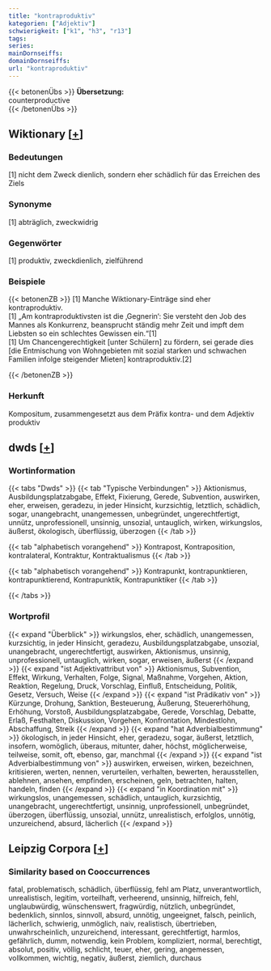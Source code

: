 ```yaml
---
title: "kontraproduktiv"
kategorien: ["Adjektiv"]
schwierigkeit: ["k1", "h3", "r13"]
tags:
series:
mainDornseiffs:
domainDornseiffs:
url: "kontraproduktiv"
---
```


{{< betonenÜbs >}}
**Übersetzung:**  
counterproductive  
{{< /betonenÜbs >}}

## Wiktionary [[+](https://de.wiktionary.org/wiki/kontraproduktiv)]

### Bedeutungen
[1] nicht dem Zweck dienlich, sondern eher schädlich für das Erreichen des Ziels  

### Synonyme
[1] abträglich, zweckwidrig  

### Gegenwörter
[1] produktiv, zweckdienlich, zielführend  

### Beispiele
{{< betonenZB >}}
[1] Manche Wiktionary-Einträge sind eher kontraproduktiv.  
[1] „Am kontraproduktivsten ist die ‚Gegnerin‘: Sie versteht den Job des Mannes als Konkurrenz, beansprucht ständig mehr Zeit und impft dem Liebsten so ein schlechtes Gewissen ein.“[1]  
[1] Um Chancengerechtigkeit [unter Schülern] zu fördern, sei gerade dies [die Entmischung von Wohngebieten mit sozial starken und schwachen Familien infolge steigender Mieten] kontraproduktiv.[2]  

{{< /betonenZB >}}
### Herkunft
Kompositum, zusammengesetzt aus dem Präfix kontra- und dem Adjektiv produktiv  



## dwds [[+](https://www.dwds.de/wb/kontraproduktiv)]

### Wortinformation
{{< tabs "Dwds" >}}
{{< tab "Typische Verbindungen" >}}
Aktionismus, Ausbildungsplatzabgabe, Effekt, Fixierung, Gerede, Subvention, auswirken, eher, erweisen, geradezu, in jeder Hinsicht, kurzsichtig, letztlich, schädlich, sogar, unangebracht, unangemessen, unbegründet, ungerechtfertigt, unnütz, unprofessionell, unsinnig, unsozial, untauglich, wirken, wirkungslos, äußerst, ökologisch, überflüssig, überzogen
{{< /tab >}}

{{< tab "alphabetisch vorangehend" >}}
Kontrapost, Kontraposition, kontralateral, Kontraktur, Kontraktualismus
{{< /tab >}}

{{< tab "alphabetisch vorangehend" >}}
Kontrapunkt, kontrapunktieren, kontrapunktierend, Kontrapunktik, Kontrapunktiker
{{< /tab >}}

{{< /tabs >}}

### Wortprofil
{{< expand "Überblick" >}} wirkungslos, eher, schädlich, unangemessen, kurzsichtig, in jeder Hinsicht, geradezu, Ausbildungsplatzabgabe, unsozial, unangebracht, ungerechtfertigt, auswirken, Aktionismus, unsinnig, unprofessionell, untauglich, wirken, sogar, erweisen, äußerst {{< /expand >}}
{{< expand "ist Adjektivattribut von" >}} Aktionismus, Subvention, Effekt, Wirkung, Verhalten, Folge, Signal, Maßnahme, Vorgehen, Aktion, Reaktion, Regelung, Druck, Vorschlag, Einfluß, Entscheidung, Politik, Gesetz, Versuch, Weise {{< /expand >}}
{{< expand "ist Prädikativ von" >}} Kürzunge, Drohung, Sanktion, Besteuerung, Äußerung, Steuererhöhung, Erhöhung, Vorstoß, Ausbildungsplatzabgabe, Gerede, Vorschlag, Debatte, Erlaß, Festhalten, Diskussion, Vorgehen, Konfrontation, Mindestlohn, Abschaffung, Streik {{< /expand >}}
{{< expand "hat Adverbialbestimmung" >}} ökologisch, in jeder Hinsicht, eher, geradezu, sogar, äußerst, letztlich, insofern, womöglich, überaus, mitunter, daher, höchst, möglicherweise, teilweise, somit, oft, ebenso, gar, manchmal {{< /expand >}}
{{< expand "ist Adverbialbestimmung von" >}} auswirken, erweisen, wirken, bezeichnen, kritisieren, werten, nennen, verurteilen, verhalten, bewerten, herausstellen, ablehnen, ansehen, empfinden, erscheinen, geln, betrachten, halten, handeln, finden {{< /expand >}}
{{< expand "in Koordination mit" >}} wirkungslos, unangemessen, schädlich, untauglich, kurzsichtig, unangebracht, ungerechtfertigt, unsinnig, unprofessionell, unbegründet, überzogen, überflüssig, unsozial, unnütz, unrealistisch, erfolglos, unnötig, unzureichend, absurd, lächerlich {{< /expand >}}

## Leipzig Corpora [[+](https://corpora.uni-leipzig.de/en/res?word=kontraproduktiv&corpusId=deu_newscrawl-public_2018)]


### Similarity based on Cooccurrences
fatal, problematisch, schädlich, überflüssig, fehl am Platz, unverantwortlich, unrealistisch, legitim, vorteilhaft, verheerend, unsinnig, hilfreich, fehl, unglaubwürdig, wünschenswert, fragwürdig, nützlich, unbegründet, bedenklich, sinnlos, sinnvoll, absurd, unnötig, ungeeignet, falsch, peinlich, lächerlich, schwierig, unmöglich, naiv, realistisch, übertrieben, unwahrscheinlich, unzureichend, interessant, gerechtfertigt, harmlos, gefährlich, dumm, notwendig, kein Problem, kompliziert, normal, berechtigt, absolut, positiv, völlig, schlicht, teuer, eher, gering, angemessen, vollkommen, wichtig, negativ, äußerst, ziemlich, durchaus

